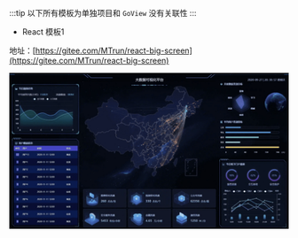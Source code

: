 :::tip 
以下所有模板为单独项目和 `GoView` 没有关联性
:::

* React 模板1

地址：[https://gitee.com/MTrun/react-big-screen](https://gitee.com/MTrun/react-big-screen)

![react-screen-1](./images/react-screen-1.png)